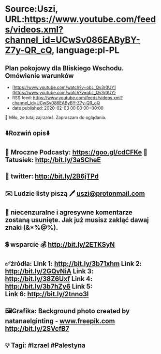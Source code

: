 # Source:Uszi, URL:https://www.youtube.com/feeds/videos.xml?channel_id=UCwSv086EAByBY-Z7y-QR_cQ, language:pl-PL

## Plan pokojowy dla Bliskiego Wschodu. Omówienie warunków
 - [https://www.youtube.com/watch?v=obL_Qv3r0UY](https://www.youtube.com/watch?v=obL_Qv3r0UY)
 - RSS feed: https://www.youtube.com/feeds/videos.xml?channel_id=UCwSv086EAByBY-Z7y-QR_cQ
 - date published: 2020-02-03 00:00:00+00:00

🤪 Miło, że tutaj zajrzałeś.  Zapraszam do oglądania.

⬇️Rozwiń opis⬇️
-------------------------------------------------------------
👀 Mroczne Podcasty: https://goo.gl/cdCFKe
👀 Tatusiek: http://bit.ly/3aSCheE
-------------------------------------------------------------
👀 twitter: http://bit.ly/2B6jTPd
-------------------------------------------------------------
✉️ Ludzie listy piszą 
🖊️ uszi@protonmail.com
-------------------------------------------------------------
👺 niecenzuralne i agresywne komentarze zostaną usunięte.  Jak już musisz zakląć dawaj znaki (&*%@%).
-------------------------------------------------------------
💲 wsparcie
💰 http://bit.ly/2ETKSyN
-------------------------------------------------------------
✅źródła:
Link 1:                   http://bit.ly/3b71xhm
Link 2:                   http://bit.ly/2GQvNiA
Link 3:                   http://bit.ly/38Z6Uxf
Link 4:                   http://bit.ly/3b7hZy6
Link 5:                   
Link 6:                   http://bit.ly/2tnno3l
-------------------------------------------------------------
🖼Grafika: 
Background photo created by natanaelginting - www.freepik.com
http://bit.ly/2SVcfB7
-------------------------------------------------------------
💡 Tagi: #Izrael #Palestyna
-------------------------------------------------------------

